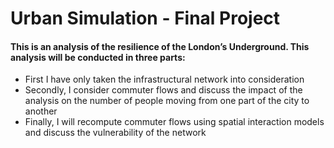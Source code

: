 # Urban Simulation - Final Project

#### This is an analysis of the resilience of the London’s Underground. This analysis will be conducted in three parts:

- First I have only taken the infrastructural network into consideration
- Secondly, I consider commuter flows and discuss the impact of the analysis on the number of people moving from one part of the city to another
- Finally, I will recompute commuter flows using spatial interaction models and discuss the vulnerability of the network
